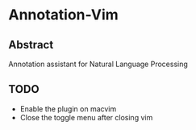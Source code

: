 # Annotation-Vim
## Abstract
Annotation assistant for Natural Language Processing
## TODO
* Enable the plugin on macvim
* Close the toggle menu after closing vim
